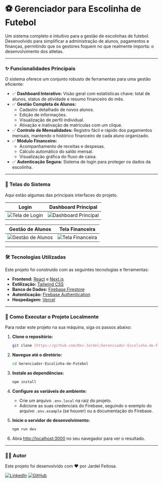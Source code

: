 # ⚽ Gerenciador para Escolinha de Futebol

Um sistema completo e intuitivo para a gestão de escolinhas de futebol. Desenvolvido para simplificar a administração de alunos, pagamentos e finanças, permitindo que os gestores foquem no que realmente importa: o desenvolvimento dos atletas.

---

### ✨ Funcionalidades Principais

O sistema oferece um conjunto robusto de ferramentas para uma gestão eficiente:

- ✅ **Dashboard Interativo:** Visão geral com estatísticas chave: total de alunos, status de atividade e resumo financeiro do mês.
- ✅ **Gestão Completa de Alunos:**
  - Cadastro detalhado de novos alunos.
  - Edição de informações.
  - Visualização de perfil individual.
  - Ativação e inativação de matrículas com um clique.
- ✅ **Controle de Mensalidades:** Registro fácil e rápido dos pagamentos mensais, mantendo o histórico financeiro de cada aluno organizado.
- ✅ **Módulo Financeiro:**
  - Acompanhamento de receitas e despesas.
  - Cálculo automático do saldo mensal.
  - Visualização gráfica do fluxo de caixa.
- ✅ **Autenticação Segura:** Sistema de login para proteger os dados da escolinha.

---

### 📸 Telas do Sistema

Aqui estão algumas das principais interfaces do projeto.

|                       Login                        |                   Dashboard Principal                    |
| :------------------------------------------------: | :------------------------------------------------------: |
| ![Tela de Login](https://i.imgur.com/tzsyByp.jpeg) | ![Dashboard Principal](https://i.imgur.com/d9A2v3d.jpeg) |

|                   Gestão de Alunos                    |                   Tela Financeira                    |
| :---------------------------------------------------: | :--------------------------------------------------: |
| ![Gestão de Alunos](https://i.imgur.com/k0NuUUL.jpeg) | ![Tela Financeira](https://i.imgur.com/ajpuDPn.jpeg) |

---

### 🛠️ Tecnologias Utilizadas

Este projeto foi construído com as seguintes tecnologias e ferramentas:

- **Frontend:** [React](https://reactjs.org/) e [Next.js](https://nextjs.org/)
- **Estilização:** [Tailwind CSS](https://tailwindcss.com/)
- **Banco de Dados:** [Firebase Firestore](https://firebase.google.com/docs/firestore)
- **Autenticação:** [Firebase Authentication](https://firebase.google.com/docs/auth)
- **Hospedagem:** [Vercel](https://vercel.com/)

---

### 🚀 Como Executar o Projeto Localmente

Para rodar este projeto na sua máquina, siga os passos abaixo:

1.  **Clone o repositório:**

    ```bash
    git clone [https://github.com/Dev-Jardel/Gerenciador-Escolinha-de-Futebol.git](https://github.com/Dev-Jardel/Gerenciador-Escolinha-de-Futebol.git)
    ```

2.  **Navegue até o diretório:**

    ```bash
    cd Gerenciador-Escolinha-de-Futebol
    ```

3.  **Instale as dependências:**

    ```bash
    npm install
    ```

4.  **Configure as variáveis de ambiente:**

    - Crie um arquivo `.env.local` na raiz do projeto.
    - Adicione as suas credenciais do Firebase, seguindo o exemplo do arquivo `.env.example` (se houver) ou a documentação do Firebase.

5.  **Inicie o servidor de desenvolvimento:**

    ```bash
    npm run dev
    ```

6.  Abra [http://localhost:3000](http://localhost:3000) no seu navegador para ver o resultado.

---

### 👨‍💻 Autor

Este projeto foi desenvolvido com ❤️ por Jardel Feitosa.

[![LinkedIn](https://img.shields.io/badge/LinkedIn-Jardel%20Feitosa-0077B5?style=for-the-badge&logo=linkedin)](https://www.linkedin.com/in/jardel-feitosa96/)
[![GitHub](https://img.shields.io/badge/GitHub-Dev--Jardel-181717?style=for-the-badge&logo=github)](https://github.com/Dev-Jardel)